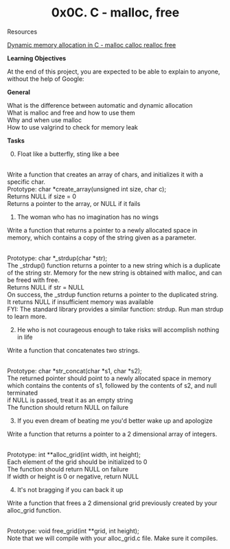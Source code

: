 
<h1><b><Center>0x0C. C - malloc, free</Center></b></h1>

Resources

<a href="https://www.youtube.com/watch?v=xDVC3wKjS64" > Dynamic memory allocation in C - malloc calloc realloc free</a> 


<b>Learning Objectives</b>

At the end of this project, you are expected to be able to explain to anyone, without the help of Google:

<b>General</b>

What is the difference between automatic and dynamic allocation
<br>What is malloc and free and how to use them
<br>Why and when use malloc
<br>How to use valgrind to check for memory leak

<b>Tasks</b>

0. Float like a butterfly, sting like a bee

<br>Write a function that creates an array of chars, and initializes it with a specific char.
<br>Prototype: char *create_array(unsigned int size, char c);
<br>Returns NULL if size = 0
<br>Returns a pointer to the array, or NULL if it fails

1. The woman who has no imagination has no wings

Write a function that returns a pointer to a newly allocated space in memory, which contains a copy of the string given as a parameter.

<br>Prototype: char *_strdup(char *str);
<br>The _strdup() function returns a pointer to a new string which is a duplicate of the string str. Memory for the new string is obtained with malloc, and can be freed with free.
<br>Returns NULL if str = NULL
<br>On success, the _strdup function returns a pointer to the duplicated string. It returns NULL if insufficient memory was available
<br>FYI: The standard library provides a similar function: strdup. Run man strdup to learn more.

2. He who is not courageous enough to take risks will accomplish nothing in life

Write a function that concatenates two strings.

<br>Prototype: char *str_concat(char *s1, char *s2);
<br>The returned pointer should point to a newly allocated space in memory which contains the contents of s1, followed by the contents of s2, and null terminated
<br>if NULL is passed, treat it as an empty string
<br>The function should return NULL on failure

3. If you even dream of beating me you'd better wake up and apologize

Write a function that returns a pointer to a 2 dimensional array of integers.

<br>Prototype: int **alloc_grid(int width, int height);
<br>Each element of the grid should be initialized to 0
<br>The function should return NULL on failure
<br>If width or height is 0 or negative, return NULL

4. It's not bragging if you can back it up

Write a function that frees a 2 dimensional grid previously created by your alloc_grid function.

<br>Prototype: void free_grid(int **grid, int height);
<br>Note that we will compile with your alloc_grid.c file. Make sure it compiles.
